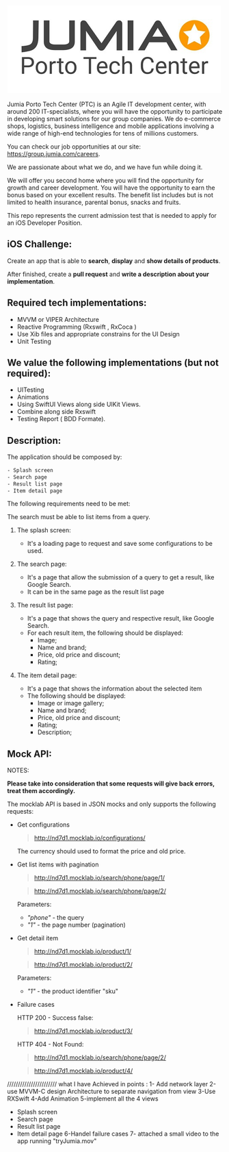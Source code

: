 
![alt tag](screen-porto-tech-center.jpg)

Jumia Porto Tech Center (PTC) is an Agile IT development center, with around 200 IT-specialists, 
where you will have the opportunity to participate in developing smart solutions for our group companies. 
We do e-commerce shops, logistics, business intelligence and mobile applications involving a wide range of high-end technologies for tens of millions customers.  

You can check our job opportunities at our site: https://group.jumia.com/careers.  

We are passionate about what we do, and we have fun while doing it. 

We will offer you second home where you will find the opportunity for growth and career development.
You will have the opportunity to earn the bonus based on your excellent results. 
The benefit list includes but is not limited to health insurance, parental bonus, snacks and fruits.

This repo represents the current admission test that is needed to apply for an iOS Developer Position.

iOS Challenge:
-

Create an app that is able to **search**, **display** and **show details of products**.

After finished, create a **pull request** and **write a description about your implementation**.


Required tech implementations:
-
- MVVM or VIPER Architecture
- Reactive Programming (Rxswift , RxCoca )
- Use Xib files and appropriate constrains for the UI Design
- Unit Testing

We value the following implementations (but not required):
-
- UITesting
- Animations
- Using  SwiftUI Views along side UIKit Views.
- Combine along side Rxswift
- Testing Report ( BDD Formate).


Description:
-

The application should be composed by:

    - Splash screen 
    - Search page 
    - Result list page 
    - Item detail page

The following requirements need to be met:

The search must be able to list items from a query.

1. The splash screen:
    - It's a loading page to request and save some configurations to be used. 

2. The search page:
    - It's a page that allow the submission of a query to get a result, like Google Search.
    - It can be in the same page as the result list page

3. The result list page:
    - It's a page that shows the query and respective result, like Google Search.
    - For each result item, the following should be displayed:
        - Image;
        - Name and brand;
        - Price, old price and discount;
        - Rating;

4. The item detail page:
    - It's a page that shows the information about the selected item
    - The following should be displayed:
        - Image or image gallery;
        - Name and brand;
        - Price, old price and discount;
        - Rating;
        - Description;

Mock API: 
-

NOTES: 

<b>Please take into consideration that some requests will give back errors, treat them accordingly.</b>

The mocklab API is based in JSON mocks and only supports the following requests:

- Get configurations

    > http://nd7d1.mocklab.io/configurations/
    
    The currency should used to format the price and old price.

- Get list items with pagination

    > http://nd7d1.mocklab.io/search/phone/page/1/
    
    > http://nd7d1.mocklab.io/search/phone/page/2/

    Parameters:
    - *"phone"* - the query
    - *"1"* - the page number (pagination)

- Get detail item

    > http://nd7d1.mocklab.io/product/1/

    > http://nd7d1.mocklab.io/product/2/

    Parameters:
    - *"1"* - the product identifier "sku"
    
    
- Failure cases

    HTTP 200 - Success false:
    > http://nd7d1.mocklab.io/product/3/
    
    HTTP 404 - Not Found:
    > http://nd7d1.mocklab.io/search/phone/page/2/
    
    > http://nd7d1.mocklab.io/product/4/

///////////////////////
what I have Achieved in points :
1- Add network layer
2-use MVVM-C design Architecture to separate navigation from view
3-Use RXSwift
4-Add Animation
5-implement all the 4 views
  - Splash screen 
  - Search page 
  - Result list page 
  - Item detail page
6-Handel failure cases
7- attached a small video to the app running "tryJumia.mov"
